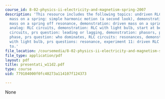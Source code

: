 ```yaml
---
course_id: 8-02-physics-ii-electricity-and-magnetism-spring-2007
description: 'This resource includes the following topics: undriven RLC circuits,
  mass on a spring: simple harmonic motion (a second look), demonstration: driven
  mass on a spring off resonance, demonstration: driven mass on a spring, electronic
  analog: RLC circuits, demonstration: RLC with light bulb, start at beginning: AC
  circuits, prs question: leading or lagging, demonstration: phasors, prs questions:
  phase, prs question: who dominates, RLC circuits: resonances, demonstration: RLC
  with light bulb, prs questions: resonance, experiment 11: driven RLC circuit; how
  to.'
file_location: /coursemedia/8-02-physics-ii-electricity-and-magnetism-spring-2007/779104000f0fc40273a114107f124373_presentati_w11d2.pdf
file_type: application/pdf
layout: pdf
title: presentati_w11d2.pdf
type: course
uid: 779104000f0fc40273a114107f124373

---
```

None